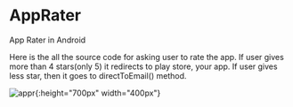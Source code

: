 # AppRater
App Rater in Android

Here is the all the source code for asking user to rate the app. If user gives more than 4 stars(only 5) it redirects to play store, your app. If user gives less star, then it goes to directToEmail() method.

![appr](https://user-images.githubusercontent.com/7174879/50829895-0b0d1500-1357-11e9-8dff-507f992937a7.gif){:height="700px" width="400px"}
